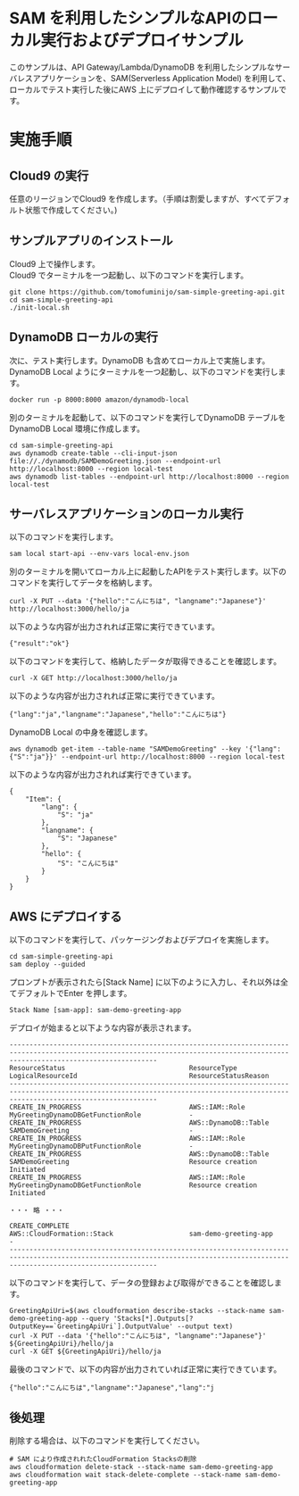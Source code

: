 # **SAM を利用したシンプルなAPIのローカル実行およびデプロイサンプル**

このサンプルは、API Gateway/Lambda/DynamoDB を利用したシンプルなサーバレスアプリケーションを、SAM(Serverless Application Model) を利用して、ローカルでテスト実行した後にAWS 上にデプロイして動作確認するサンプルです。

# 実施手順

## Cloud9 の実行

任意のリージョンでCloud9 を作成します。（手順は割愛しますが、すべてデフォルト状態で作成してください。)

## サンプルアプリのインストール

Cloud9 上で操作します。  
Cloud9 でターミナルを一つ起動し、以下のコマンドを実行します。

```
git clone https://github.com/tomofuminijo/sam-simple-greeting-api.git
cd sam-simple-greeting-api
./init-local.sh
```

## DynamoDB ローカルの実行
次に、テスト実行します。DynamoDB も含めてローカル上で実施します。  
DynamoDB Local ようにターミナルを一つ起動し、以下のコマンドを実行します。

```
docker run -p 8000:8000 amazon/dynamodb-local
```

別のターミナルを起動して、以下のコマンドを実行してDynamoDB テーブルをDynamoDB Local 環境に作成します。

```
cd sam-simple-greeting-api
aws dynamodb create-table --cli-input-json file://./dynamodb/SAMDemoGreeting.json --endpoint-url http://localhost:8000 --region local-test
aws dynamodb list-tables --endpoint-url http://localhost:8000 --region local-test
```

## サーバレスアプリケーションのローカル実行

以下のコマンドを実行します。

```
sam local start-api --env-vars local-env.json
```

別のターミナルを開いてローカル上に起動したAPIをテスト実行します。以下のコマンドを実行してデータを格納します。
```
curl -X PUT --data '{"hello":"こんにちは", "langname":"Japanese"}' http://localhost:3000/hello/ja
```

以下のような内容が出力されれば正常に実行できています。

```
{"result":"ok"}
```

以下のコマンドを実行して、格納したデータが取得できることを確認します。

```
curl -X GET http://localhost:3000/hello/ja
```

以下のような内容が出力されれば正常に実行できています。

```
{"lang":"ja","langname":"Japanese","hello":"こんにちは"}
```

DynamoDB Local の中身を確認します。

```
aws dynamodb get-item --table-name "SAMDemoGreeting" --key '{"lang": {"S":"ja"}}' --endpoint-url http://localhost:8000 --region local-test
```

以下のような内容が出力されれば実行できています。

```
{
    "Item": {
        "lang": {
            "S": "ja"
        }, 
        "langname": {
            "S": "Japanese"
        }, 
        "hello": {
            "S": "こんにちは"
        }
    }
}
```

## AWS にデプロイする

以下のコマンドを実行して、パッケージングおよびデプロイを実施します。  

```
cd sam-simple-greeting-api
sam deploy --guided
```

プロンプトが表示されたら[Stack Name] に以下のように入力し、それ以外は全てデフォルトでEnter を押します。

```
Stack Name [sam-app]: sam-demo-greeting-app
```

デプロイが始まると以下ような内容が表示されます。

```
---------------------------------------------------------------------------------------------------------------------------------------------------------------------------------
ResourceStatus                               ResourceType                                 LogicalResourceId                            ResourceStatusReason                       
---------------------------------------------------------------------------------------------------------------------------------------------------------------------------------
CREATE_IN_PROGRESS                           AWS::IAM::Role                               MyGreetingDynamoDBGetFunctionRole            -                                          
CREATE_IN_PROGRESS                           AWS::DynamoDB::Table                         SAMDemoGreeting                              -                                          
CREATE_IN_PROGRESS                           AWS::IAM::Role                               MyGreetingDynamoDBPutFunctionRole            -                                          
CREATE_IN_PROGRESS                           AWS::DynamoDB::Table                         SAMDemoGreeting                              Resource creation Initiated                
CREATE_IN_PROGRESS                           AWS::IAM::Role                               MyGreetingDynamoDBGetFunctionRole            Resource creation Initiated 

・・・ 略 ・・・

CREATE_COMPLETE                              AWS::CloudFormation::Stack                   sam-demo-greeting-app                        -                                          
---------------------------------------------------------------------------------------------------------------------------------------------------------------------------------

```

以下のコマンドを実行して、データの登録および取得ができることを確認します。

```
GreetingApiUri=$(aws cloudformation describe-stacks --stack-name sam-demo-greeting-app --query 'Stacks[*].Outputs[?OutputKey==`GreetingApiUri`].OutputValue' --output text)
curl -X PUT --data '{"hello":"こんにちは", "langname":"Japanese"}' ${GreetingApiUri}/hello/ja
curl -X GET ${GreetingApiUri}/hello/ja
```

最後のコマンドで、以下の内容が出力されていれば正常に実行できています。

```
{"hello":"こんにちは","langname":"Japanese","lang":"j
```


## 後処理

削除する場合は、以下のコマンドを実行してください。

```
# SAM により作成されれたCloudFormation Stacksの削除
aws cloudformation delete-stack --stack-name sam-demo-greeting-app
aws cloudformation wait stack-delete-complete --stack-name sam-demo-greeting-app
```
